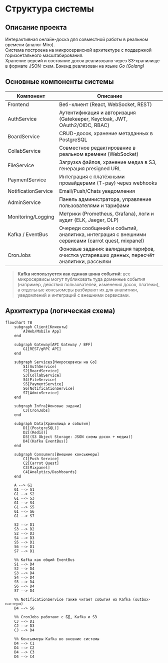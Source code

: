 # Структура системы

## Описание проекта

Интерактивная онлайн-доска для совместной работы в реальном времени (аналог Miro).  
Система построена на микросервисной архитектуре с поддержкой горизонтального масштабирования.  
Хранение версий и состояние досок реализовано через S3-хранилище в формате JSON-схем.
Бэкенд реализован на языке *Go (Golang)*

## Основные компоненты системы

| Компонент              | Описание                                                                                         |
|------------------------|--------------------------------------------------------------------------------------------------|
| Frontend               | Веб-клиент (React, WebSocket, REST)                                                              |
| AuthService            | Аутентификация и авторизация (Gatekeeper, Keycloak, JWT, OAuth2/OIDC, RBAC)                      |
| BoardService           | CRUD-досок, хранение метаданных в PostgreSQL                                                     |
| CollabService          | Совместное редактирование в реальном времени (WebSocket)                                         |
| FileService            | Загрузка файлов, хранение медиа в S3, генерация presigned URL                                    |
| PaymentService         | Интеграция с платёжными провайдерами (T-pay) через webhooks                                      |
| NotificationService    | Email/Push/Chats уведомления                                                                     |
| AdminService           | Панель администратора, управление пользователями и тарифами                                      |
| Monitoring/Logging     | Метрики (Prometheus, Grafana), логи и аудит (ELK, Jaeger, DLP)                                   |
| Kafka / EventBus       | Очереди сообщений и событий, аналитика, интеграция с внешними сервисами (carrot quest, mixpanel) |
| CronJobs               | Фоновые задания: валидация тарифов, очистка устаревших данных, пересчёт аналитики, рассылки      |

> **Kafka используется как единая шина событий**: все микросервисы могут публиковать туда доменные события (например, действия пользователей, изменения досок, платежи), а отдельные консьюмеры разбирают их для аналитики, уведомлений и интеграций с внешними сервисами.

## Архитектура (логическая схема)

```mermaid
flowchart TB
    subgraph Client[Клиенты]
        A[Web/Mobile App]
    end

    subgraph Gateway[API Gateway / BFF]
        G1[REST/gRPC API]
    end

    subgraph Services[Микросервисы на Go]
        S1[AuthService]
        S2[BoardService]
        S3[CollabService]
        S4[FileService]
        S5[PaymentService]
        S6[NotificationService]
        S7[AdminService]
    end

    subgraph Infra[Фоновые задачи]
        CJ[CronJobs]
    end

    subgraph Data[Хранилища и события]
        D1[(PostgreSQL)]
        D2[(Redis)]
        D3[(S3 Object Storage: JSON схемы досок + медиа)]
        D4[(Kafka EventBus)]
    end

    subgraph Consumers[Внешние консьюмеры]
        C1[Push Service]
        C2[Carrot Quest]
        C3[Mixpanel]
        C4[Analytics/Dashboards]
    end

    A --> G1
    G1 --> S1
    G1 --> S2
    G1 --> S3
    G1 --> S4
    G1 --> S5
    G1 --> S6
    G1 --> S7

    S2 --> D1
    S3 --> D2
    S2 --> D3
    S4 --> D3
    S5 --> D1
    S6 --> D1
    S7 --> D1

    %% Kafka как общий EventBus
    S1 --> D4
    S2 --> D4
    S3 --> D4
    S4 --> D4
    S5 --> D4
    S6 --> D4
    S7 --> D4

    %% NotificationService также читает события из Kafka (outbox-паттерн)
    D4 --> S6

    %% CronJobs работают с БД, Kafka и S3
    CJ --> D1
    CJ --> D3
    CJ --> D4

    %% Консьюмеры Kafka во внешние системы
    D4 --> C1
    D4 --> C2
    D4 --> C3
    D4 --> C4
```